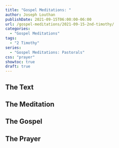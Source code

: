 ```yaml
---
title: "Gospel Meditations: "
author: Joseph Louthan
publishDate: 2021-09-15T06:00:00-06:00
url: /gospel-meditations/2021-09-15-2nd-timothy/
categories:
  - "Gospel Meditations"
tags:
  - "2 Timothy"
series:
  - "Gospel Meditations: Pastorals"
css: "prayer"
showtoc: true
draft: true
---
```


## The Text


## The Meditation


## The Gospel

## The Prayer

<div style="font-variant: small-caps;">

</div>
&nbsp;

```text

```
